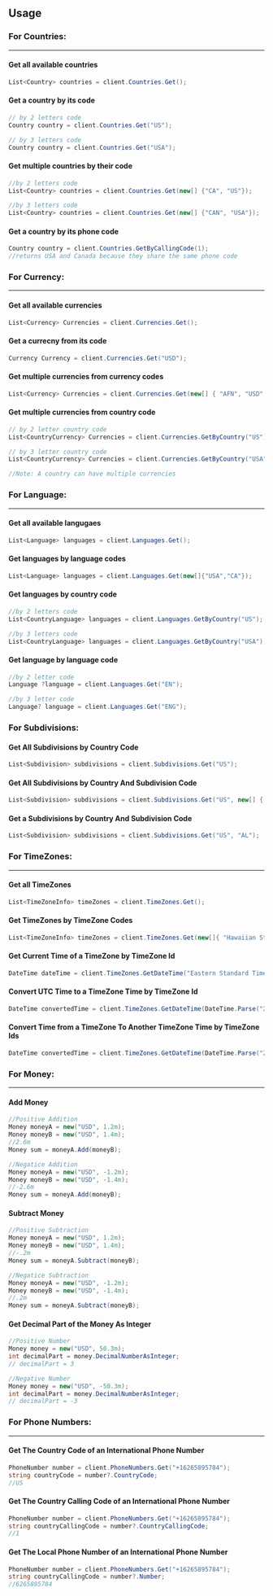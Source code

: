 ## Usage


### For Countries:
---


#### Get all available countries


```cs
List<Country> countries = client.Countries.Get();
```


#### Get a country by its code


 ```cs
 // by 2 letters code
Country country = client.Countries.Get("US");

// by 3 letters code
Country country = client.Countries.Get("USA");
```


#### Get multiple countries by their code


```cs
//by 2 letters code
List<Country> countries = client.Countries.Get(new[] {"CA", "US"});

//by 3 letters code
List<Country> countries = client.Countries.Get(new[] {"CAN", "USA"});
```



#### Get a country by its phone code


 ```cs
Country country = client.Countries.GetByCallingCode(1);
//returns USA and Canada because they share the same phone code
```

### For Currency:
---


#### Get all available currencies


```cs
List<Currency> Currencies = client.Currencies.Get();
```


#### Get a currecny from its code


 ```cs
Currency Currency = client.Currencies.Get("USD");
```


#### Get multiple currencies from currency codes


```cs
List<Currency> Currencies = client.Currencies.Get(new[] { "AFN", "USD" });
```


#### Get  multiple currencies from country code


 ```cs
 // by 2 letter country code
List<CountryCurrency> Currencies = client.Currencies.GetByCountry("US");

 // by 3 letter country code
List<CountryCurrency> Currencies = client.Currencies.GetByCountry("USA");

//Note: A country can have multiple currencies
```


### For Language:
---


#### Get all available langugaes


```cs
List<Language> languages = client.Languages.Get();
```


#### Get languages by language codes


```cs
List<Language> languages = client.Languages.Get(new[]{"USA","CA"});
```


#### Get languages by country code


```cs
//by 2 letters code
List<CountryLanguage> languages = client.Languages.GetByCountry("US");

//by 3 letters code
List<CountryLanguage> languages = client.Languages.GetByCountry("USA");
```


#### Get language by language code


 ```cs
 //by 2 letter code
Language ?language = client.Languages.Get("EN");

//by 3 letter code
Language? language = client.Languages.Get("ENG");
```
### For Subdivisions:

#### Get All Subdivisions by Country Code

```cs
List<Subdivision> subdivisions = client.Subdivisions.Get("US");
```

#### Get All Subdivisions by Country And Subdivision Code

```cs
List<Subdivision> subdivisions = client.Subdivisions.Get("US", new[] { "AL", "AK", "AZ" });
```

#### Get a Subdivisions by Country And Subdivision Code

```cs
List<Subdivision> subdivisions = client.Subdivisions.Get("US", "AL");
```


### For TimeZones:
---
#### Get all TimeZones


```cs
List<TimeZoneInfo> timeZones = client.TimeZones.Get();
```


#### Get TimeZones by TimeZone Codes


```cs
List<TimeZoneInfo> timeZones = client.TimeZones.Get(new[]{ "Hawaiian Standard Time", "Middle East Standard Time", "Greenland Standard Time" });
```


#### Get Current Time of a TimeZone by TimeZone Id


```cs
DateTime dateTime = client.TimeZones.GetDateTime("Eastern Standard Time");
```


#### Convert UTC Time to a TimeZone Time by TimeZone Id


```cs
DateTime convertedTime = client.TimeZones.GetDateTime(DateTime.Parse("2022-11-09 10:00:00 AM"), "Eastern Standard Time");
```

#### Convert Time from a TimeZone To Another TimeZone Time by TimeZone Ids


```cs
DateTime convertedTime = client.TimeZones.GetDateTime(DateTime.Parse("2022-11-08 12:00:00 PM"), "Middle East Standard Time", "Eastern Standard Time");
```

### For Money:
---
#### Add Money


```cs
//Positive Addition
Money moneyA = new("USD", 1.2m);
Money moneyB = new("USD", 1.4m);
//2.6m
Money sum = moneyA.Add(moneyB); 

//Negatice Addition
Money moneyA = new("USD", -1.2m);
Money moneyB = new("USD", -1.4m);
//-2.6m
Money sum = moneyA.Add(moneyB);
```


#### Subtract Money


```cs
//Positive Subtraction
Money moneyA = new("USD", 1.2m);
Money moneyB = new("USD", 1.4m);
//-.2m
Money sum = moneyA.Subtract(moneyB); 

//Negatice Subtraction
Money moneyA = new("USD", -1.2m);
Money moneyB = new("USD", -1.4m);
//.2m
Money sum = moneyA.Subtract(moneyB);
```

#### Get Decimal Part of the Money As Integer

```cs
//Positive Number
Money money = new("USD", 50.3m);
int decimalPart = money.DecimalNumberAsInteger;
// decimalPart = 3

//Negative Number
Money money = new("USD", -50.3m);
int decimalPart = money.DecimalNumberAsInteger;
// decimalPart = -3
```

### For Phone Numbers:
---

#### Get The Country Code of an International Phone Number

```cs
PhoneNumber number = client.PhoneNumbers.Get("+16265895784");
string countryCode = number?.CountryCode;
//US
```
#### Get The Country Calling Code of an International Phone Number 

```cs
PhoneNumber number = client.PhoneNumbers.Get("+16265895784");
string countryCallingCode = number?.CountryCallingCode;
//1
```
#### Get The Local Phone Number of an International Phone Number

```cs
PhoneNumber number = client.PhoneNumbers.Get("+16265895784");
string countryCallingCode = number?.Number;
//6265895784
```